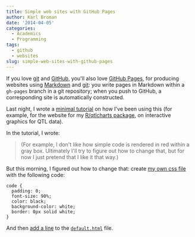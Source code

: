 ```yaml
---
title: Simple web sites with GitHub Pages
author: Karl Broman
date: '2014-04-05'
categories:
  - Academics
  - Programming
tags:
  - github
  - websites
slug: simple-web-sites-with-github-pages
---
```


If you love [git](https://git-scm.com) and [GitHub](https://github.com), you'll also love [GitHub Pages](https://pages.github.com), for producing websites using [Markdown](https://daringfireball.net/projects/markdown/) and [git](https://git-scm.com): you write pages in Markdown within a `gh-pages` branch in a git repository; when you push to GitHub, a corresponding site is automatically constructed.

<!-- more -->

Last night, I wrote a [minimal tutorial](https://kbroman.org/simple_site) on how I've been using this (for example, for the website for my [R/qtlcharts package](https://kbroman.org/qtlcharts), on interactive graphics for QTL data).

In the tutorial, I wrote:

> (For example, I don't like how simple code is rendered in red within a gray box. Ultimately I'll try to figure out how to change that, but for now I just pretend that I like it that way.)

But this morning, I figured out how to change that: create [my own css file](https://github.com/kbroman/simple_site/blob/gh-pages/assets/themes/twitter/css/kbroman.css) with the following code:

````
code {
  padding: 0;
  font-size: 90%;
  color: black;
  background-color: white;
  border: 0px solid white;
}
````

And then [add a line](https://github.com/kbroman/simple_site/blob/gh-pages/_includes/themes/twitter/default.html#L20) to the [`default.html`](https://github.com/kbroman/simple_site/blob/gh-pages/_includes/themes/twitter/default.html) file.
